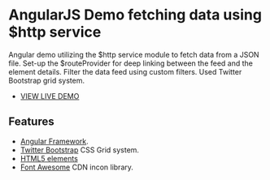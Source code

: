 # AngularJS Demo fetching data using $http service

Angular demo utilizing the $http service module to fetch data from a JSON file. Set-up the $routeProvider for deep linking between the feed and the element details. Filter the data feed using custom filters. Used Twitter Bootstrap grid system.

* [VIEW LIVE DEMO](http://www.demo.ivstudio.com/angular-travel-agency/app/index.html)

## Features

* [Angular Framework](https://angularjs.org/).
* [Twitter Bootstrap](http://getbootstrap.com/css/) CSS Grid system.
* [HTML5 elements](https://developer.mozilla.org/en-US/docs/Web/Guide/HTML/HTML5/HTML5_element_list)
* [Font Awesome](http://fortawesome.github.io/Font-Awesome/) CDN incon library.
